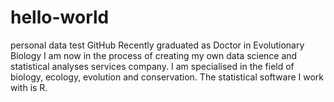 # hello-world
personal data test GitHub
Recently graduated as Doctor in Evolutionary Biology I am now in the process of creating my own data science and statistical analyses services company. I am specialised in the field of biology, ecology, evolution and conservation. The statistical software I work with is R.

